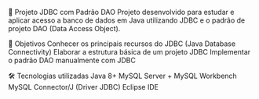 🚀 Projeto JDBC com Padrão DAO
Projeto desenvolvido para estudar e aplicar acesso a banco de dados em Java utilizando JDBC e o padrão de projeto DAO (Data Access Object).

📌 Objetivos
Conhecer os principais recursos do JDBC (Java Database Connectivity)
Elaborar a estrutura básica de um projeto JDBC
Implementar o padrão DAO manualmente com JDBC

🛠 Tecnologias utilizadas
Java 8+
MySQL Server + MySQL Workbench
MySQL Connector/J (Driver JDBC)
Eclipse IDE
